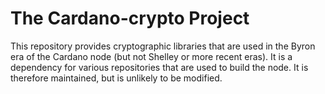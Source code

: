 The Cardano-crypto Project
========================== 

This repository provides cryptographic libraries that are used in the Byron era of the Cardano node (but not Shelley
or more recent eras).  It is a dependency for various repositories that are used to build the node.  It is therefore maintained, 
but is unlikely to be modified.

